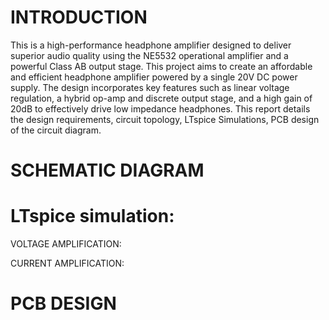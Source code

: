 # INTRODUCTION

This  is a high-performance headphone amplifier designed to deliver superior audio quality using the NE5532 operational amplifier and a powerful Class AB output stage. This project aims to create an affordable and efficient headphone amplifier powered by a single 20V DC power supply. The design incorporates key features such as linear voltage regulation, a hybrid op-amp and discrete output stage, and a high gain of 20dB to effectively drive low impedance headphones. This report details the design requirements, circuit topology, LTspice Simulations,
PCB design of the circuit diagram. 

# SCHEMATIC DIAGRAM

# LTspice simulation:

VOLTAGE AMPLIFICATION:

CURRENT AMPLIFICATION:

# PCB DESIGN


